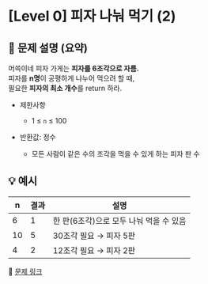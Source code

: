 # [Level 0] 피자 나눠 먹기 (2)

## 📝 문제 설명 (요약)  
머쓱이네 피자 가게는 **피자를 6조각으로 자름.**  
피자를 **n명**이 공평하게 나누어 먹으려 할 때,  
필요한 **피자의 최소 개수**를 return 하라.  

- 제한사항  
  - 1 ≤ `n` ≤ 100  

- 반환값: 정수  
  - 모든 사람이 같은 수의 조각을 먹을 수 있게 하는 피자 판 수  

## 💡 예시
| n | 결과 | 설명 |
|---|------|------|
| 6 | 1 | 한 판(6조각)으로 모두 나눠 먹을 수 있음 |
| 10 | 5 | 30조각 필요 → 피자 5판 |
| 4 | 2 | 12조각 필요 → 피자 2판 |

🔗 [문제 링크](https://school.programmers.co.kr/learn/courses/30/lessons/120815)
